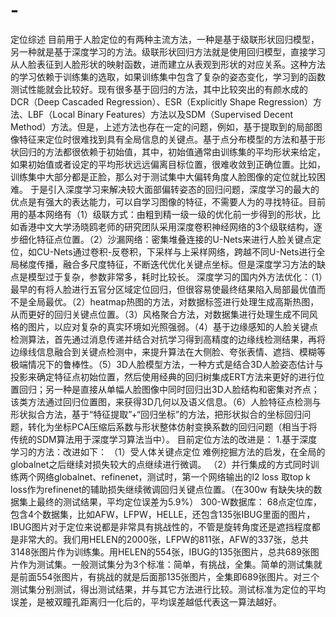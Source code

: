 # -
定位综述 目前用于人脸定位的有两种主流方法，一种是基于级联形状回归模型，另一种就是基于深度学习的方法。级联形状回归方法就是使用回归模型，直接学习从人脸表征到人脸形状的映射函数，进而建立从表观到形状的对应关系。这种方法的学习依赖于训练集的选取，如果训练集中包含了复杂的姿态变化，学习到的函数测试性能就会比较好。现有很多基于回归的方法，其中比较突出的有颜水成的DCR（Deep Cascaded Regression）、ESR（Explicitly Shape Regression）方法、LBF（Local Binary Features）方法以及SDM（Supervised Decent Method）方法。但是，上述方法也存在一定的问题，例如，基于提取到的局部图像特征来定位时很难找到具有全局信息的关键点。基于点分布模型的方法和基于形状回归的方法都很依赖于初始值，其中，初始值通常由训练集的平均形状来给定，如果初始值或者设定的平均形状远远偏离目标位置，很难收敛到正确位置。比如，训练集中大部分都是正脸，那么对于测试集中大偏转角度人脸图像的定位就比较困难。 于是引入深度学习来解决较大面部偏转姿态的回归问题，深度学习的最大的优点是有强大的表达能力，可以自学习图像的特征，不需要人为的寻找特征。目前用的基本网络有（1）级联方式：由粗到精一级一级的优化前一步得到的形状，比如香港中文大学汤晓鸥老师的研究团队采用深度卷积神经网络的3个级联结构，逐步细化特征点位置。（2）沙漏网络：密集堆叠连接的U-Nets来进行人脸关键点定位，如CU-Nets通过卷积-反卷积，下采样与上采样网络，跨越不同U-Nets进行全局梯度传播，融合多尺度特征，不断迭代优化关键点坐标。但是深度学习方法的缺点是模型过于复杂，参数非常多，耗时比较长。 深度学习的国内外方法优化：（1）最早的有将人脸进行五官分区域定位回归，但很容易使最终结果陷入局部最优值而不是全局最优。（2）heatmap热图的方法，对数据标签进行处理生成高斯热图，从而更好的回归关键点位置。（3）风格聚合方法，对数据集进行处理生成不同风格的图片，以应对复杂的真实环境如光照强弱。（4）基于边缘感知的人脸关键点检测算法，首先通过消息传递并结合对抗学习得到高精度的边缘线检测结果，再将边缘线信息融合到关键点检测中，来提升算法在大侧脸、夸张表情、遮挡、模糊等极端情况下的鲁棒性。（5）3D人脸模型方法，一种方式是结合3D人脸姿态估计与投影来确定特征点初始位置，然后使用经典的回归树集成ERT方法来更好的进行位置回归；另一种是直接从单幅人脸图像中同时回归出3D人脸结构和密集对齐点；该类方法通过回归位置图，来获得3D几何以及语义信息。（6）人脸特征点检测与形状拟合方法，基于“特征提取”+“回归坐标”的方法，把形状拟合的坐标回归问题，转化为坐标PCA压缩后系数与形状整体仿射变换系数的回归问题（相当于将传统的SDM算法用于深度学习算法当中）。 目前定位方法的改进是： 1.基于深度学习的方法：改进如下： （1）受人体关键点定位 难例挖掘方法的启发，在全局的globalnet之后继续对损失较大的点继续进行微调。 （2）并行集成的方式同时训练两个网络globalnet、refinenet，测试时，第一个网络输出的l2 loss 取top k  loss作为refinenet的辅助损失继续微调回归关键点位置。（在300w 有缺失块的数据集上最终的测试结果，平均定位误差为5.9%）  300-W数据库： 68点定位库，包含4个数据集，比如AFW，LFPW，HELLE，还包含135张IBUG里面的图片，IBUG图片对于定位来说都是非常具有挑战性的，不管是旋转角度还是遮挡程度都是非常大的。我们用HELEN的2000张，LFPW的811张，AFW的337张，总共3148张图片作为训练集。用HELEN的554张，IBUG的135张图片，总共689张图片作为测试集。一般测试集分为3个标准：简单，有挑战，全集。简单的测试集就是前面554张图片，有挑战的就是后面那135张图片，全集即689张图片。对三个测试集分别测试，得出测试结果，并与其它方法进行比较。测试标准为定位的平均误差，是被双瞳孔距离归一化后的，平均误差越低代表这一算法越好。
